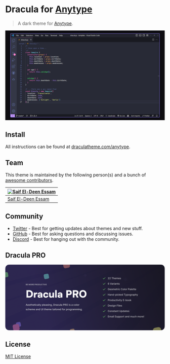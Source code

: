 # Dracula for [Anytype](https://anytype.io/)

> A dark theme for [Anytype](https://anytype.io/).

![Screenshot](./screenshot.png)

## Install

All instructions can be found at [draculatheme.com/anytype](https://draculatheme.com/anytype).

## Team

This theme is maintained by the following person(s) and a bunch of [awesome contributors](https://github.com/dracula/anytype/graphs/contributors).

| [![Saif El-Deen Essam](https://avatars.githubusercontent.com/u/130001839?v=4.png?size=100)](https://github.com/sudo-saif)|
| ----------------------------------------------------------------------------------------|
| [Saif El-Deen Essam](https://github.com/sudo-saif) |

## Community

- [Twitter](https://twitter.com/draculatheme) - Best for getting updates about themes and new stuff.
- [GitHub](https://github.com/dracula/dracula-theme/discussions) - Best for asking questions and discussing issues.
- [Discord](https://draculatheme.com/discord-invite) - Best for hanging out with the community.

## Dracula PRO

[![Dracula PRO](./.github/dracula-pro.png)](https://draculatheme.com/pro)

## License

[MIT License](./LICENSE)
